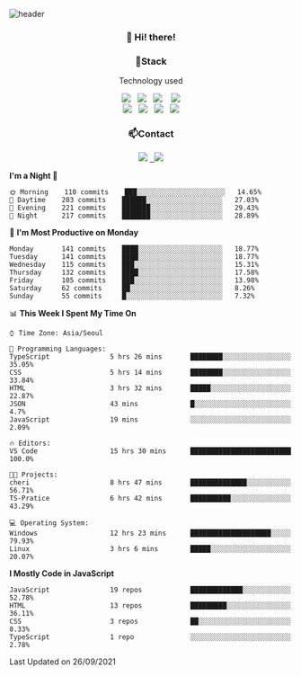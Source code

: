 ![header](https://capsule-render.vercel.app/api?type=waving&color=gradient&height=200&text=Che-ri&fontAlign=70&fontAlignY=40&animation=twinkling)

<h3 align="center">👋 Hi! there!</h3>

<h3 align="center">📌Stack</h3>
<p align="center">Technology used</p>
<div align="center"><img src="https://img.shields.io/badge/HTML5-e74c3c?style=flat-square&logo=HTML5&logoColor=white"></img> &nbsp <img src="https://img.shields.io/badge/CSS3-0A84FF?style=flat-square&logo=CSS3&logoColor=white"></img>  &nbsp <img src="https://img.shields.io/badge/SCSS-fd79a8?style=flat-square&logo=Sass&logoColor=white"/></a>&nbsp  &nbsp <img src="https://img.shields.io/badge/styled%2Dcomponents-DB7093?style=flat-square&logo=styled%2Dcomponents&logoColor=white"/></a>
<br><img src="https://img.shields.io/badge/JavaScript-FFCD11?style=flat-square&logo=JavaScript&logoColor=white"></img> &nbsp <img src="https://img.shields.io/badge/React-00BCF6?style=flat-square&logo=React&logoColor=white"></img> &nbsp <img src="https://img.shields.io/badge/Redux-764ABC?style=flat-square&logo=Redux&logoColor=white"/></a> &nbsp <img src="https://img.shields.io/badge/jQuery-3655FF?style=flat-square&logo=jQuery&logoColor=white"></img></div>

<h3 align="center">📫Contact</h3>
<div align="center"><a href="https://cheri.tistory.com/"><img src="https://img.shields.io/badge/Cheri-AD29B6?style=flat-square&logo=Tidal&logoColor=white"/></a> <a href="rnjs1135@gmail.com"> &nbsp <img src="https://img.shields.io/badge/Gmail-EA4335?style=flat-square&logo=Gmail&logoColor=white"/></a></div>

<!--START_SECTION:waka-->
**I'm a Night 🦉** 

```text
🌞 Morning    110 commits    ███░░░░░░░░░░░░░░░░░░░░░░   14.65% 
🌆 Daytime    203 commits    ██████░░░░░░░░░░░░░░░░░░░   27.03% 
🌃 Evening    221 commits    ███████░░░░░░░░░░░░░░░░░░   29.43% 
🌙 Night      217 commits    ███████░░░░░░░░░░░░░░░░░░   28.89%

```
📅 **I'm Most Productive on Monday** 

```text
Monday       141 commits    ████░░░░░░░░░░░░░░░░░░░░░   18.77% 
Tuesday      141 commits    ████░░░░░░░░░░░░░░░░░░░░░   18.77% 
Wednesday    115 commits    ███░░░░░░░░░░░░░░░░░░░░░░   15.31% 
Thursday     132 commits    ████░░░░░░░░░░░░░░░░░░░░░   17.58% 
Friday       105 commits    ███░░░░░░░░░░░░░░░░░░░░░░   13.98% 
Saturday     62 commits     ██░░░░░░░░░░░░░░░░░░░░░░░   8.26% 
Sunday       55 commits     █░░░░░░░░░░░░░░░░░░░░░░░░   7.32%

```


📊 **This Week I Spent My Time On** 

```text
⌚︎ Time Zone: Asia/Seoul

💬 Programming Languages: 
TypeScript               5 hrs 26 mins       ████████░░░░░░░░░░░░░░░░░   35.05% 
CSS                      5 hrs 14 mins       ████████░░░░░░░░░░░░░░░░░   33.84% 
HTML                     3 hrs 32 mins       █████░░░░░░░░░░░░░░░░░░░░   22.87% 
JSON                     43 mins             █░░░░░░░░░░░░░░░░░░░░░░░░   4.7% 
JavaScript               19 mins             ░░░░░░░░░░░░░░░░░░░░░░░░░   2.09%

🔥 Editors: 
VS Code                  15 hrs 30 mins      █████████████████████████   100.0%

🐱‍💻 Projects: 
cheri                    8 hrs 47 mins       ██████████████░░░░░░░░░░░   56.71% 
TS-Pratice               6 hrs 42 mins       ██████████░░░░░░░░░░░░░░░   43.29%

💻 Operating System: 
Windows                  12 hrs 23 mins      ████████████████████░░░░░   79.93% 
Linux                    3 hrs 6 mins        █████░░░░░░░░░░░░░░░░░░░░   20.07%

```

**I Mostly Code in JavaScript** 

```text
JavaScript               19 repos            █████████████░░░░░░░░░░░░   52.78% 
HTML                     13 repos            █████████░░░░░░░░░░░░░░░░   36.11% 
CSS                      3 repos             ██░░░░░░░░░░░░░░░░░░░░░░░   8.33% 
TypeScript               1 repo              ░░░░░░░░░░░░░░░░░░░░░░░░░   2.78%

```



 Last Updated on 26/09/2021
<!--END_SECTION:waka-->
